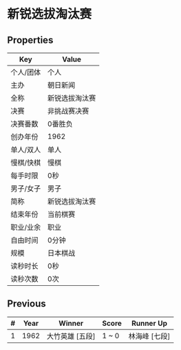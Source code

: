 # 新锐选拔淘汰赛

## Properties

| Key | Value |
| --- | ----- |
| 个人/团体 | 个人 |
| 主办 | 朝日新闻 |
| 全称 | 新锐选拔淘汰赛 |
| 决赛 | 非挑战赛决赛 |
| 决赛番数 | 0番胜负 |
| 创办年份 | 1962 |
| 单人/双人 | 单人 |
| 慢棋/快棋 | 慢棋 |
| 每手时限 | 0秒 |
| 男子/女子 | 男子 |
| 简称 | 新锐选拔淘汰赛 |
| 结束年份 | 当前棋赛 |
| 职业/业余 | 职业 |
| 自由时间 | 0分钟 |
| 规模 | 日本棋战 |
| 读秒时长 | 0秒 |
| 读秒次数 | 0次 |

## Previous

| # | Year | Winner | Score | Runner Up |
| --- | --- | --- | --- | --- |
| 1 | 1962 | 大竹英雄 [五段] | 1 ~ 0 | 林海峰 [七段] |

